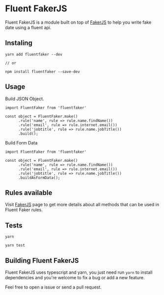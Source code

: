 # Fluent FakerJS

Fluent FakerJS is a module built on top of [FakerJS] to help you write fake date using a fluent api.

## Instaling

```
yarn add fluentfaker --dev

// or

npm install fluentfaker --save-dev
```

## Usage

Build JSON Object.

```
import FluentFaker from 'fluentfaker'

const object = FluentFaker.make()
      .rule('name', rule => rule.name.findName())
      .rule('email', rule => rule.internet.email())
      .rule('jobtitle', rule => rule.name.jobTitle())
      .build();
```

Build Form Data

```
import FluentFaker from 'fluentfaker'

const object = FluentFaker.make()
      .rule('name', rule => rule.name.findName())
      .rule('email', rule => rule.internet.email())
      .rule('jobtitle', rule => rule.name.jobTitle())
      .buildAsFormData();
```

## Rules available

Visit [FakerJS] page to get more details about all methods that can be used in Fluent Faker rules.

[fakerjs]: https://github.com/Marak/faker.js

## Tests

```
yarn

yarn test
```

## Building Fluent FakerJS

Fluent FakerJS uses typescript and yarn, you just need run `yarn` to install dependencies and you're welcome to fix a bug or add a new feature.

Feel free to open a issue or send a pull request.
